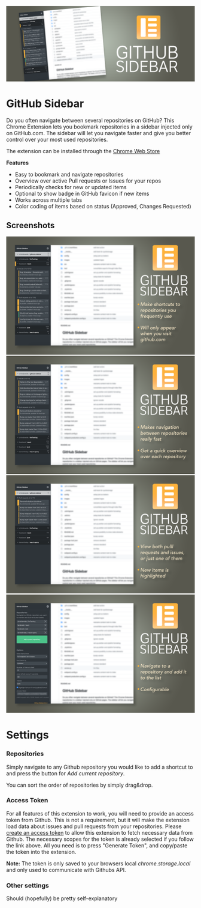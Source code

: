 ![Github Sidebar](images/promo_marquee.png)

# GitHub Sidebar

Do you often navigate between several repositories on GitHub? This Chrome Extension lets you bookmark repositories in a sidebar injected only on GitHub.com. The sidebar will let you navigate faster and give you better control over your most used repositories.

The extension can be installed through the [Chrome Web Store](https://chrome.google.com/webstore/detail/github-sidebar/lblnbldblpeiikndppnekobccdocccho)

**Features**

- Easy to bookmark and navigate repositories
- Overview over active Pull requests or Issues for your repos
- Periodically checks for new or updated items
- Optional to show badge in GitHub favicon if new items
- Works across multiple tabs
- Color coding of items based on status (Approved, Changes Requested)

## Screenshots

![](images/screenshot_1.png)
![](images/screenshot_2.png)
![](images/screenshot_3.png)
![](images/screenshot_5.png)

# Settings

### Repositories

Simply navigate to any Github repository you would like to add a shortcut to and press the button for _Add current repository_.

You can sort the order of repositories by simply drag&drop.

### Access Token

For all features of this extension to work, you will need to provide an access token from Github. This is not a requirement, but it will make the extension load data about issues and pull requests from your repositories. Please [create an access token](https://github.com/settings/tokens/new?scopes=repo&description=Github%20sidebar%20browser%20extension) to allow this extension to fetch necessary data from Github. The necessary scopes for the token is already selected if you follow the link above. All you need is to press "Generate Token", and copy/paste the token into the extension.

**Note:** The token is only saved to your browsers local _chrome.storage.local_ and only used to communicate with Githubs API.

### Other settings

Should (hopefully) be pretty self-explanatory
